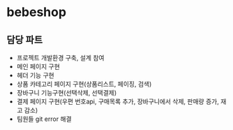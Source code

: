 # bebeshop


## 담당 파트

* 프로젝트 개발환경 구축, 설계 참여
* 메인 페이지 구현
* 헤더 기능 구현
* 상품 카테고리 페이지 구현(상품리스트, 페이징, 검색)
* 장바구니 기능구현(선택삭제, 선택결제)
* 결제 페이지 구현(우편 번호api, 구매목록 추가, 장바구니에서 삭제, 판매량 증가, 재고 감소)
* 팀원들 git error 해결 

